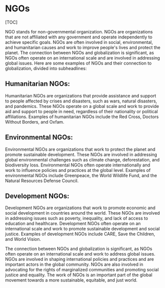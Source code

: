 # NGOs

[TOC]

NGO stands for non-governmental organization. NGOs are organizations that are not affiliated with any government and operate independently to achieve specific goals. NGOs are often involved in social, environmental, and humanitarian causes and work to improve people's lives and protect the planet. The connection between NGOs and globalization is significant, as NGOs often operate on an international scale and are involved in addressing global issues. Here are some examples of NGOs and their connection to globalization, divided into subheadlines:

## Humanitarian NGOs: 

Humanitarian NGOs are organizations that provide assistance and support to people affected by crises and disasters, such as wars, natural disasters, and pandemics. These NGOs operate on a global scale and work to provide aid and support to people in need, regardless of their nationality or political affiliations. Examples of humanitarian NGOs include the Red Cross, Doctors Without Borders, and Oxfam.

## Environmental NGOs: 

Environmental NGOs are organizations that work to protect the planet and promote sustainable development. These NGOs are involved in addressing global environmental challenges such as climate change, deforestation, and biodiversity loss. Environmental NGOs often operate internationally and work to influence policies and practices at the global level. Examples of environmental NGOs include Greenpeace, the World Wildlife Fund, and the Natural Resources Defense Council.

## Development NGOs: 

Development NGOs are organizations that work to promote economic and social development in countries around the world. These NGOs are involved in addressing issues such as poverty, inequality, and lack of access to education and healthcare. Development NGOs often operate on an international scale and work to promote sustainable development and social justice. Examples of development NGOs include CARE, Save the Children, and World Vision.

The connection between NGOs and globalization is significant, as NGOs often operate on an international scale and work to address global issues. NGOs are involved in shaping international policies and practices and are important actors in the global community. NGOs are also involved in advocating for the rights of marginalized communities and promoting social justice and equality. The work of NGOs is an important part of the global movement towards a more sustainable, equitable, and just world.

